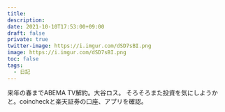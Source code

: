 ```yaml
---
title: 
description: 
date: 2021-10-10T17:53:00+09:00
draft: false
private: true
twitter-image: https://i.imgur.com/dSD7sBI.png
image: https://i.imgur.com/dSD7sBI.png
toc: false
tags:
  - 日記
---
```


来年の春までABEMA TV解約。大谷ロス。
そろそろまた投資を気にしようかと。coincheckと楽天証券の口座、アプリを確認。

